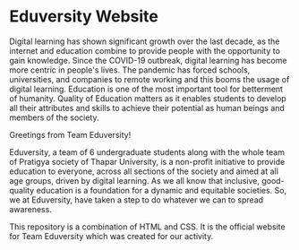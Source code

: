 # Eduversity Website 

Digital learning has shown significant growth over the last decade, as the internet and education combine to provide people with the opportunity to gain knowledge. Since the COVID-19 outbreak, digital learning has become more centric in people's lives. The pandemic has forced schools, universities, and companies to remote working and this booms the usage of digital learning.
Education is one of the most important tool for betterment of humanity. Quality of Education matters as it enables students to develop all their attributes and skills to achieve their potential as human beings and members of the society.

Greetings from Team Eduversity!</h2>

Eduversity, a team of 6 undergraduate students along with the whole team of Pratigya society of Thapar University, is a non-profit initiative to provide education to everyone, across all sections of the society and aimed at all age groups, driven by digital learning. As we all know that inclusive, good-quality education is a foundation for a dynamic and equitable societies. 
So, we at Eduversity, have taken a step to do whatever we can to spread awareness.

This repository is a combination of HTML and CSS. It is the official website for Team Eduversity which was created for our activity.
